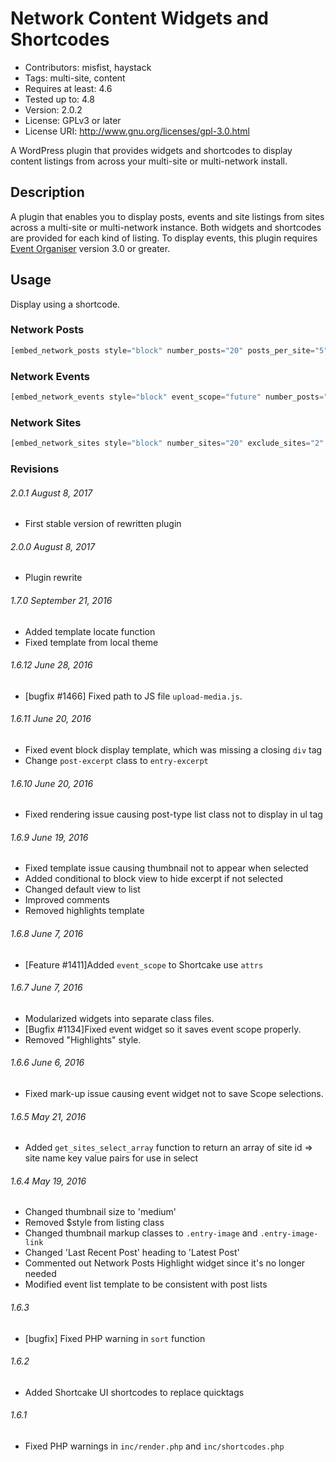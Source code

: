 # Network Content Widgets and Shortcodes

* Contributors: misfist, haystack
* Tags: multi-site, content
* Requires at least: 4.6
* Tested up to: 4.8
* Version: 2.0.2
* License: GPLv3 or later
* License URI: http://www.gnu.org/licenses/gpl-3.0.html

A WordPress plugin that provides widgets and shortcodes to display content listings from across your multi-site or multi-network install.

## Description

A plugin that enables you to display posts, events and site listings from sites across a multi-site or multi-network instance. Both widgets and shortcodes are provided for each kind of listing. To display events, this plugin requires [Event Organiser](http://wordpress.org/plugins/event-organiser/) version 3.0 or greater.

## Usage

Display using a shortcode.

### Network Posts

```php
[embed_network_posts style="block" number_posts="20" posts_per_site="5" exclude_sites="3,4" include_categories="first-cat,second-cat" show_thumbnail="1" show_excerpt="1" excerpt_length="10" show_meta="1" show_site_name="1" /]
```

### Network Events

```php
[embed_network_events style="block" event_scope="future" number_posts="20" posts_per_site="5" exclude_sites="2" include_categories="first-cat,second-cat" include_tags="tag-one,tag-two" show_thumbnail="1" show_excerpt="1" excerpt_length="10" show_meta="1" show_site_name="1" /]
```

### Network Sites

```php
[embed_network_sites style="block" number_sites="20" exclude_sites="2" sort_by="registered" show_icon="library" default_image="/path/to/icon.jpg" attachment_id="10" show_meta="1" /]
```

### Revisions

###### 2.0.1 August 8, 2017
* First stable version of rewritten plugin

###### 2.0.0 August 8, 2017
* Plugin rewrite

###### 1.7.0 September 21, 2016
* Added template locate function
* Fixed template from local theme

###### 1.6.12 June 28, 2016
* [bugfix #1466] Fixed path to JS file `upload-media.js`.

###### 1.6.11 June 20, 2016
* Fixed event block display template, which was missing a closing `div` tag
* Change `post-excerpt` class to `entry-excerpt`

###### 1.6.10 June 20, 2016
* Fixed rendering issue causing post-type list class not to display in ul tag

###### 1.6.9 June 19, 2016
* Fixed template issue causing thumbnail not to appear when selected
* Added conditional to block view to hide excerpt if not selected
* Changed default view to list
* Improved comments
* Removed highlights template

###### 1.6.8 June 7, 2016
* [Feature #1411]Added `event_scope` to Shortcake use `attrs`

###### 1.6.7 June 7, 2016
* Modularized widgets into separate class files.
* [Bugfix #1134]Fixed event widget so it saves event scope properly.
* Removed "Highlights" style.

###### 1.6.6 June 6, 2016
* Fixed mark-up issue causing event widget not to save Scope selections.

###### 1.6.5 May 21, 2016
* Added `get_sites_select_array` function to return an array of site id => site name key value pairs for use in select

###### 1.6.4 May 19, 2016
* Changed thumbnail size to 'medium'
* Removed $style from listing class
* Changed thumbnail markup classes to `.entry-image` and `.entry-image-link`
* Changed 'Last Recent Post' heading to 'Latest Post'
* Commented out Network Posts Highlight widget since it's no longer needed
* Modified event list template to be consistent with post lists

###### 1.6.3
* [bugfix] Fixed PHP warning in `sort` function

###### 1.6.2
* Added Shortcake UI shortcodes to replace quicktags

###### 1.6.1
* Fixed PHP warnings in `inc/render.php` and `inc/shortcodes.php`

